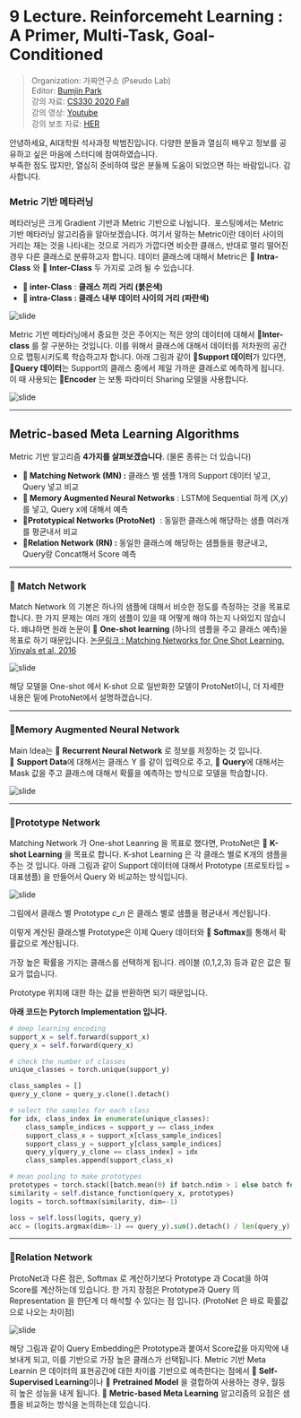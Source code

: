 # 9 Lecture. Reinforcemeht Learning : A Primer, Multi-Task, Goal-Conditioned

>Organization: 가짜연구소 (Pseudo Lab)  
>Editor: [Bumjin Park](https://github.com/fxnnxc)  
>강의 자료: [CS330 2020 Fall](http://cs330.stanford.edu/fall2020/slides/cs330_rl_gc_mt_karol.pdf)  
>강의 영상: [Youtube](https://www.youtube.com/watch?v=ARQI7USUo5w&list=PLoROMvodv4rOxuwpC_raecBCd5Jf54lEa&index=5)  
> 강의 보조 자료: [HER](https://arxiv.org/abs/1703.05175)    



안녕하세요, AI대학원 석사과정 박범진입니다. 다양한 분들과 열심히 배우고 정보를 공유하고 싶은 마음에 스터디에 참여하였습니다. <br/>
부족한 점도 많지만, 열심히 준비하여 많은 분들께 도움이 되었으면 하는 바람입니다. 감사합니다. 


### **Metric 기반 메타러닝**

메타러닝은 크게 Gradient 기반과 Metric 기반으로 나뉩니다.  포스팅에서는 Metric 기반 메타러닝 알고리즘을 알아보겠습니다. 여기서 말하는 Metric이란 데이터 사이의 거리는 재는 것을 나타내는 것으로 거리가 가깝다면 비슷한 클래스, 반대로 멀리 떨어진 경우 다른 클래스로 분류하고자 합니다. 데이터 클래스에 대해서 Metric은 🔖 **Intra-Class** 와 🔖 **Inter-Class** 두 가지로 고려 될 수 있습니다. 

-   **🔖 inter-Class** : **클래스 끼리** **거리 (붉은색)**
-   **🔖 intra-Class : 클래스 내부 데이터 사이의 거리 (파란색)**



![slide](materials/Lec6_material/fig1.png "Slide1")

Metric 기반 메타러닝에서 중요한 것은 주어지는 적은 양의 데이터에 대해서 🔖**Inter-class** 를 잘 구분하는 것입니다. 이를 위해서 클래스에 대해서 데이터를 저차원의 공간으로 맵핑시키도록 학습하고자 합니다. 아래 그림과 같이 🔖**Support 데이터**가 있다면, 🔖**Query 데이터**는 Support의 클래스 중에서 제일 가까운 클래스로 예측하게 됩니다. 이 때 사용되는 🔖**Encoder** 는 보통 파라미터 Sharing 모델을 사용합니다. 



![slide](materials/Lec6_material/fig2.png "Slide2")


---

## **Metric-based Meta Learning Algorithms**

Metric 기반 알고리즘 **4가지를 살펴보겠습니다**. (물론 종류는 더 있습니다)

-   **🚀 Matching Network (MN) :** 클래스 별 샘플 1개의 Support 데이터 넣고, Query 넣고 비교
-   **🚀 Memory Augmented Neural Networks** : LSTM에 Sequential 하게 (X,y)를 넣고, Query x에 대해서 예측 
-   🚀**Prototypical Networks (ProtoNet)**  : 동일한 클래스에 해당하는 샘플 여러개를 평균내서 비교 
-   🚀**Relation Network (RN) :** 동일한 클래스에 해당하는 샘플들을 평균내고, Query랑 Concat해서 Score 예측

---

### **🔖 Match Network**

Match Network 의 기본은 하나의 샘플에 대해서 비슷한 정도를 측정하는 것을 목표로 합니다. 한 가지 문제는 여러 개의 샘플이 있을 때 어떻게 해야 하는지 나와있지 않습니다. 왜냐하면 원래 논문이 🔖 **One-shot learning** (하나의 샘플을 주고 클래스 예측)을 목표로 하기 때문입니다. [논문링크 : Matching Networks for One Shot Learning, Vinyals et al, 2016](https://arxiv.org/abs/1606.04080)



![slide](materials/Lec6_material/fig3.png "Slide3")

해당 모델을 One-shot 에서 K-shot 으로 일반화한 모델이 ProtoNet이니, 더 자세한 내용은 밑에 ProtoNet에서 설명하겠습니다. 

---

### 🔖**Memory Augmented Neural Network**

Main Idea는 🔖 **Recurrent Neural Network** 로 정보를 저장하는 것 입니다. 🔖 **Support Data**에 대해서는 클래스 Y 를 같이 입력으로 주고, 🔖 **Query**에 대해서는 Mask 값을 주고 클래스에 대해서 확률을 예측하는 방식으로 모델을 학습합니다. 



![slide](materials/Lec6_material/fig4.png "Slide4")


---

### 🔖**Prototype Network**

Matching Network 가 One-shot Leanring 을 목표로 했다면, ProtoNet은 🔖 **K-shot Learning** 을 목표로 합니다. K-shot Learning 은 각 클래스 별로 K개의 샘플을 주는 것 입니다. 아래 그림과 같이 Support 데이터에 대해서 Prototype (프로토타입 = 대표샘플) 을 만들어서 Query 와 비교하는 방식입니다. 

![slide](materials/Lec6_material/fig5.png "Slide5")

그림에서 클래스 별 Prototype $c\_n$ 은 클래스 별로 샘플을 평균내서 계산됩니다. 


이렇게 계산된 클래스별 Prototype은 이제 Query 데이터와 🔖 **Softmax**를 통해서 확률값으로 계산됩니다.

가장 높은 확률을 가지는 클래스를 선택하게 됩니다. 레이블 (0,1,2,3) 등과 같은 값은 필요가 없습니다.

Prototype 위치에 대한 하는 값을 반환하면 되기 때문입니다. 


**아래 코드는 Pytorch Implementation 입니다.** 

```python
# deep learning encoding 
support_x = self.forward(support_x)
query_x = self.forward(query_x)

# check the number of classes
unique_classes = torch.unique(support_y)

class_samples = [] 
query_y_clone = query_y.clone().detach()

# select the samples for each class
for idx, class_index in enumerate(unique_classes):
    class_sample_indices = support_y == class_index
    support_class_x = support_x[class_sample_indices]
    support_class_y = support_y[class_sample_indices]
    query_y[query_y_clone == class_index] = idx
    class_samples.append(support_class_x)

# mean pooling to make prototypes 
prototypes = torch.stack([batch.mean(0) if batch.ndim > 1 else batch for batch in class_samples])
similarity = self.distance_function(query_x, prototypes)
logits = torch.softmax(similarity, dim=-1)

loss = self.loss(logits, query_y)
acc = (logits.argmax(dim=-1) == query_y).sum().detach() / len(query_y)
```

---

### 🔖**Relation Network**

ProtoNet과 다른 점은, Softmax 로 계산하기보다 Prototype 과 Cocat을 하여 Score를 계산하는데 있습니다. 한 가지 장점은 Prototype과 Query 의 Representation 을 한단계 더 해석할 수 있다는 점 입니다. (ProtoNet 은 바로 확률값으로 나오는 차이점)

![slide](materials/Lec6_material/fig6.png "Slide6")

해당 그림과 같이 Query Embedding은 Prototype과 붙여서 Score값을 마지막에 내보내게 되고, 이를 기반으로 가장 높은 클래스가 선택됩니다. Metric 기반 Meta Learnin 은 데이터의 표현공간에 대한 차이를 기반으로 예측한다는 점에서 🔖 **Self-Supervised Learning**이나 🔖 **Pretrained Model** 을 결합하여 사용하는 경우, 월등히 높은 성능을 내게 됩니다. 🔖 **Metric-based Meta Learning** 알고리즘의 요점은 샘플을 비교하는 방식을 논의하는데 있습니다.